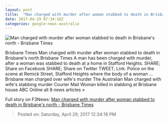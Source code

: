 ```yaml
---
layout: post
title:  "Man charged with murder after woman stabbed to death in Brisbane's north - Brisbane Times"
date: 2017-04-29 07:34:18Z
categories: google-news-australia
---
```


![Man charged with murder after woman stabbed to death in Brisbane's north - Brisbane Times](http://www.brisbanetimes.com.au/content/dam/images/g/v/v/b/a/6/image.related.articleLeadwide.620x349.gvv9z5.png/1493451670859.jpg)

Brisbane Times Man charged with murder after woman stabbed to death in Brisbane's north Brisbane Times A man has been charged with murder, after a woman was stabbed to death at a home in Stafford Heights. SHARE; Share on Facebook SHARE; Share on Twitter TWEET; Link. Police on the scene at Remick Street, Stafford Heights where the body of a woman ... Brisbane man charged over wife's murder The Australian Man charged with wife's stabbing murder Courier Mail Woman killed in stabbing at Brisbane house ABC Online all 8 news articles »


Full story on F3News: [Man charged with murder after woman stabbed to death in Brisbane's north - Brisbane Times](http://www.f3nws.com/n/V3KFxH)

> Posted on: Saturday, April 29, 2017 12:34:18 PM
